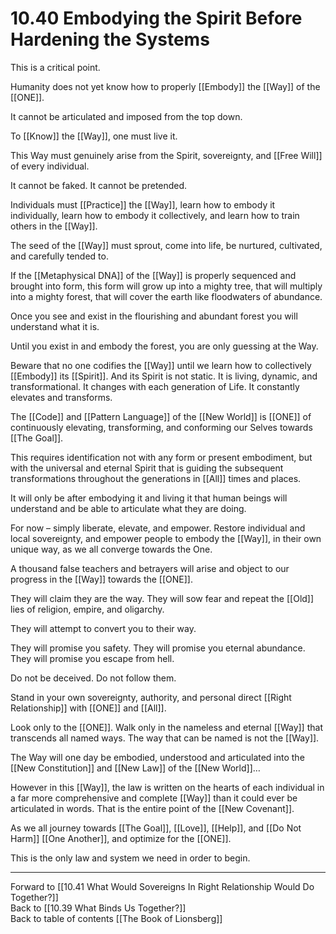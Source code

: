 # 10.40 Embodying the Spirit Before Hardening the Systems

This is a critical point.

Humanity does not yet know how to properly [[Embody]] the [[Way]] of the [[ONE]].  

It cannot be articulated and imposed from the top down.

To [[Know]] the [[Way]], one must live it. 

This Way must genuinely arise from the Spirit, sovereignty, and [[Free Will]] of every individual.

It cannot be faked. It cannot be pretended. 

Individuals must [[Practice]] the [[Way]], learn how to embody it individually, learn how to embody it collectively, and learn how to train others in the [[Way]].

The seed of the [[Way]] must sprout, come into life, be nurtured, cultivated, and carefully tended to.

If the [[Metaphysical DNA]] of the [[Way]] is properly sequenced and brought into form, this form will grow up into a mighty tree, that will multiply into a mighty forest, that will cover the earth like floodwaters of abundance.

Once you see and exist in the flourishing and abundant forest you will understand what it is.

Until you exist in and embody the forest, you are only guessing at the Way.

Beware that no one codifies the [[Way]] until we learn how to collectively [[Embody]] its [[Spirit]]. And its Spirit is not static. It is living, dynamic, and transformational. It changes with each generation of Life. It constantly elevates and transforms. 

The [[Code]] and [[Pattern Language]] of the [[New World]] is [[ONE]] of continuously elevating, transforming, and conforming our Selves towards [[The Goal]]. 

This requires identification not with any form or present embodiment, but with the universal and eternal Spirit that is guiding the subsequent transformations throughout the generations in [[All]] times and places. 

It will only be after embodying it and living it that human beings will understand and be able to articulate what they are doing.

For now – simply liberate, elevate, and empower. Restore individual and local sovereignty, and empower people to embody the [[Way]], in their own unique way, as we all converge towards the One.

A thousand false teachers and betrayers will arise and object to our progress in the [[Way]] towards the [[ONE]].

They will claim they are the way. They will sow fear and repeat the [[Old]] lies of religion, empire, and oligarchy.

They will attempt to convert you to their way.

They will promise you safety. They will promise you eternal abundance. They will promise you escape from hell.

Do not be deceived. Do not follow them.

Stand in your own sovereignty, authority, and personal direct [[Right Relationship]] with [[ONE]] and [[All]].  

Look only to the [[ONE]]. Walk only in the nameless and eternal [[Way]] that transcends all named ways. The way that can be named is not the [[Way]]. 

The Way will one day be embodied, understood and articulated into the [[New Constitution]] and [[New Law]] of the [[New World]]…

However in this [[Way]], the law is written on the hearts of each individual in a far more comprehensive and complete [[Way]] than it could ever be articulated in words. That is the entire point of the [[New Covenant]]. 

As we all journey towards [[The Goal]], [[Love]], [[Help]], and [[Do Not Harm]] [[One Another]], and optimize for the [[ONE]].

This is the only law and system we need in order to begin.

___

Forward to [[10.41 What Would Sovereigns In Right Relationship Would Do Together?]]  
Back to [[10.39 What Binds Us Together?]]  
Back to table of contents [[The Book of Lionsberg]]  
